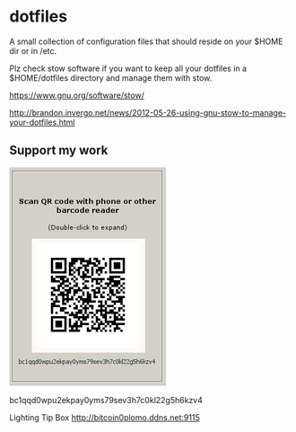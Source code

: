 # dotfiles

A small collection of configuration files that should reside on your $HOME dir or in /etc.

Plz check stow software if you want to keep all your dotfiles in a $HOME/dotfiles directory and manage them with stow.

https://www.gnu.org/software/stow/

http://brandon.invergo.net/news/2012-05-26-using-gnu-stow-to-manage-your-dotfiles.html

## Support my work

![alt text](https://github.com/InserirAquiNome/crypto/blob/master/static/image/donate.png "Logo Title Text 1")

bc1qqd0wpu2ekpay0yms79sev3h7c0kl22g5h6kzv4


Lighting Tip Box
http://bitcoin0plomo.ddns.net:9115
